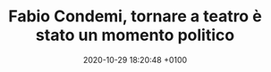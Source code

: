 ---
layout: post
category: stampa
title:  Fabio Condemi, tornare a teatro è stato un momento politico
date: 2020-10-29 18:20:48 +0100
fonte: Il Manifesto
link: https://ilmanifesto.it/fabio-condemi-tornare-a-teatro-e-stato-un-momento-politico/
---